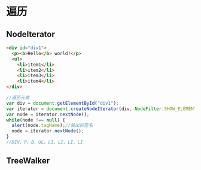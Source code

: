 # 遍历



## Nodelterator

```html
<div id="div1">
  <p><b>Hello</b> world!</p>
  <ul>
    <li>item1</li>
    <li>item2</li>
    <li>item3</li>
    <li>item4</li>
</div>
```

```javascript
//遍历元素
var div = document.getElementById("div1");
var iterator = document.createNodeIterator(div, NodeFilter.SHOW_ELEMENT, null, false);
var node = iterator.nextNode();
while(node !== null) {
  alert(node.tagName);//输出标签名
  node = iterator.nextNode();
}
//DIV、P、B、UL、LI、LI、LI、LI
```



## TreeWalker


